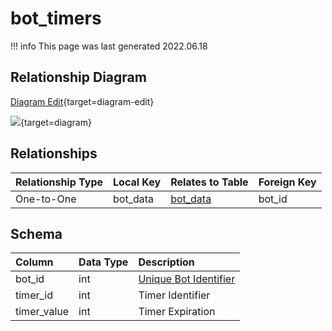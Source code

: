 # bot_timers

!!! info
	This page was last generated 2022.06.18

## Relationship Diagram

[Diagram Edit](https://mermaid.live/edit#eyJjb2RlIjoiZXJEaWFncmFtXG4gICAgYm90X3RpbWVycyB7XG4gICAgICAgIGludHVuc2lnbmVkIGJvdF9pZFxuICAgICAgICAgYm90X2RhdGFcbiAgICB9XG4gICAgYm90X2RhdGEge1xuICAgICAgICBpbnR1bnNpZ25lZCBib3RfaWRcbiAgICAgICAgaW50dW5zaWduZWQgc3BlbGxzX2lkXG4gICAgICAgIGludHVuc2lnbmVkIG93bmVyX2lkXG4gICAgICAgIHNtYWxsaW50IHpvbmVfaWRcbiAgICB9XG4gICAgYm90X3RpbWVycyB8fC0tb3sgYm90X2RhdGEgOiBPbmUtdG8tT25lXG5cbiIsIm1lcm1haWQiOnsidGhlbWUiOiJkZWZhdWx0In0sInVwZGF0ZUVkaXRvciI6dHJ1ZSwiYXV0b1N5bmMiOnRydWUsInVwZGF0ZURpYWdyYW0iOnRydWV9){target=diagram-edit}

[![](https://mermaid.ink/img/eyJjb2RlIjoiZXJEaWFncmFtXG4gICAgYm90X3RpbWVycyB7XG4gICAgICAgIGludHVuc2lnbmVkIGJvdF9pZFxuICAgICAgICAgYm90X2RhdGFcbiAgICB9XG4gICAgYm90X2RhdGEge1xuICAgICAgICBpbnR1bnNpZ25lZCBib3RfaWRcbiAgICAgICAgaW50dW5zaWduZWQgc3BlbGxzX2lkXG4gICAgICAgIGludHVuc2lnbmVkIG93bmVyX2lkXG4gICAgICAgIHNtYWxsaW50IHpvbmVfaWRcbiAgICB9XG4gICAgYm90X3RpbWVycyB8fC0tb3sgYm90X2RhdGEgOiBPbmUtdG8tT25lXG5cbiIsIm1lcm1haWQiOnsidGhlbWUiOiJkZWZhdWx0In0sInVwZGF0ZUVkaXRvciI6dHJ1ZSwiYXV0b1N5bmMiOnRydWUsInVwZGF0ZURpYWdyYW0iOnRydWV9)](https://mermaid.ink/img/eyJjb2RlIjoiZXJEaWFncmFtXG4gICAgYm90X3RpbWVycyB7XG4gICAgICAgIGludHVuc2lnbmVkIGJvdF9pZFxuICAgICAgICAgYm90X2RhdGFcbiAgICB9XG4gICAgYm90X2RhdGEge1xuICAgICAgICBpbnR1bnNpZ25lZCBib3RfaWRcbiAgICAgICAgaW50dW5zaWduZWQgc3BlbGxzX2lkXG4gICAgICAgIGludHVuc2lnbmVkIG93bmVyX2lkXG4gICAgICAgIHNtYWxsaW50IHpvbmVfaWRcbiAgICB9XG4gICAgYm90X3RpbWVycyB8fC0tb3sgYm90X2RhdGEgOiBPbmUtdG8tT25lXG5cbiIsIm1lcm1haWQiOnsidGhlbWUiOiJkZWZhdWx0In0sInVwZGF0ZUVkaXRvciI6dHJ1ZSwiYXV0b1N5bmMiOnRydWUsInVwZGF0ZURpYWdyYW0iOnRydWV9){target=diagram}


## Relationships

| Relationship Type | Local Key | Relates to Table | Foreign Key |
| :--- | :--- | :--- | :--- |
| One-to-One | bot_data | [bot_data](../../schema/bots/bot_data.md) | bot_id |

## Schema

| Column | Data Type | Description |
| :--- | :--- | :--- |
| bot_id | int | [Unique Bot Identifier](bot_data.md) |
| timer_id | int | Timer Identifier |
| timer_value | int | Timer Expiration |


